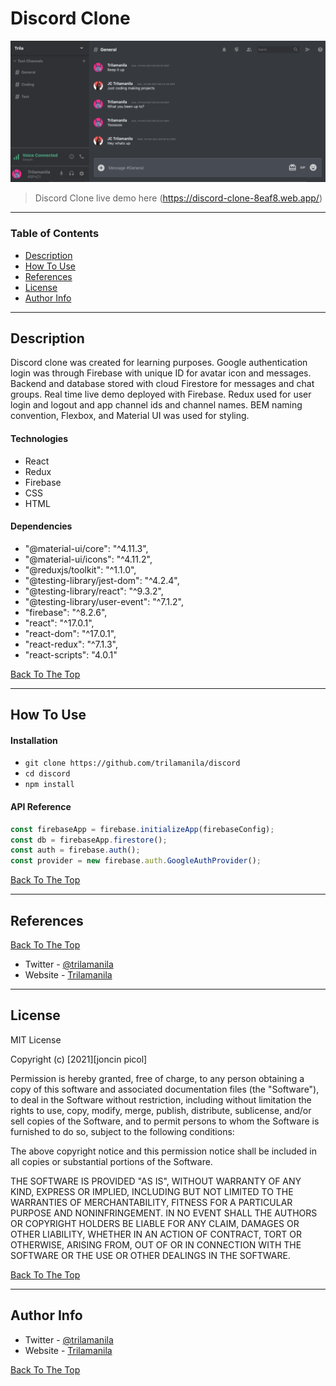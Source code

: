 # Discord Clone

![Project Image](public/demo.png)

> Discord Clone live demo here (https://discord-clone-8eaf8.web.app/)

---

### Table of Contents

- [Description](#description)
- [How To Use](#how-to-use)
- [References](#references)
- [License](#license)
- [Author Info](#author-info)

---

## Description

Discord clone was created for learning purposes. Google authentication login was through Firebase with unique ID for avatar icon and messages. Backend and database stored with cloud Firestore for messages and chat groups. Real time live demo deployed with Firebase. Redux used for user login and logout and app channel ids and channel names. BEM naming convention, Flexbox, and Material UI was used for styling.

#### Technologies

- React
- Redux
- Firebase
- CSS
- HTML

#### Dependencies

- "@material-ui/core": "^4.11.3",
- "@material-ui/icons": "^4.11.2",
- "@reduxjs/toolkit": "^1.1.0",
- "@testing-library/jest-dom": "^4.2.4",
- "@testing-library/react": "^9.3.2",
- "@testing-library/user-event": "^7.1.2",
- "firebase": "^8.2.6",
- "react": "^17.0.1",
- "react-dom": "^17.0.1",
- "react-redux": "^7.1.3",
- "react-scripts": "4.0.1"

[Back To The Top](#discord-clone)

---

## How To Use

#### Installation

- `git clone https://github.com/trilamanila/discord`
- `cd discord`
- `npm install`

#### API Reference

```Javascript
const firebaseApp = firebase.initializeApp(firebaseConfig);
const db = firebaseApp.firestore();
const auth = firebase.auth();
const provider = new firebase.auth.GoogleAuthProvider();
```

[Back To The Top](#discord-clone)

---

## References

[Back To The Top](#discord-clone)

- Twitter - [@trilamanila](https://twitter.com/trilamanila)
- Website - [Trilamanila](https://trilamanila.com)

---

## License

MIT License

Copyright (c) [2021][joncin picol]

Permission is hereby granted, free of charge, to any person obtaining a copy
of this software and associated documentation files (the "Software"), to deal
in the Software without restriction, including without limitation the rights
to use, copy, modify, merge, publish, distribute, sublicense, and/or sell
copies of the Software, and to permit persons to whom the Software is
furnished to do so, subject to the following conditions:

The above copyright notice and this permission notice shall be included in all
copies or substantial portions of the Software.

THE SOFTWARE IS PROVIDED "AS IS", WITHOUT WARRANTY OF ANY KIND, EXPRESS OR
IMPLIED, INCLUDING BUT NOT LIMITED TO THE WARRANTIES OF MERCHANTABILITY,
FITNESS FOR A PARTICULAR PURPOSE AND NONINFRINGEMENT. IN NO EVENT SHALL THE
AUTHORS OR COPYRIGHT HOLDERS BE LIABLE FOR ANY CLAIM, DAMAGES OR OTHER
LIABILITY, WHETHER IN AN ACTION OF CONTRACT, TORT OR OTHERWISE, ARISING FROM,
OUT OF OR IN CONNECTION WITH THE SOFTWARE OR THE USE OR OTHER DEALINGS IN THE
SOFTWARE.

[Back To The Top](#discord-clone)

---

## Author Info

- Twitter - [@trilamanila](https://twitter.com/trilamanila)
- Website - [Trilamanila](https://trilamanila.com)

[Back To The Top](#discord-clone)
